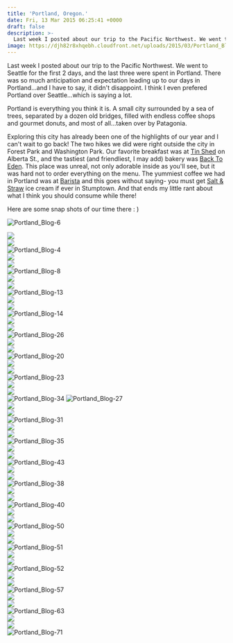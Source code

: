 ```yaml
---
title: 'Portland, Oregon.'
date: Fri, 13 Mar 2015 06:25:41 +0000
draft: false
description: >-
  Last week I posted about our trip to the Pacific Northwest. We went to Seattle for the first 2 days, and the last three were spent in Portland.
image: https://djh82r8xhqebh.cloudfront.net/uploads/2015/03/Portland_Blog-61.jpg
---
```


Last week I posted about our trip to the Pacific Northwest. We went to Seattle for the first 2 days, and the last three were spent in Portland. There was so much anticipation and expectation leading up to our days in Portland...and I have to say, it didn't disappoint. I think I even prefered Portland over Seattle...which is saying a lot.

Portland is everything you think it is. A small city surrounded by a sea of trees, separated by a dozen old bridges, filled with endless coffee shops and gourmet donuts, and most of all...taken over by Patagonia.

Exploring this city has already been one of the highlights of our year and I can't wait to go back! The two hikes we did were right outside the city in Forest Park and Washington Park. Our favorite breakfast was at [Tin Shed](http://tinshedgardencafe.com/) on Alberta St., and the tastiest (and friendliest, I may add) bakery was [Back To Eden](http://www.backtoedenbakery.com/). This place was unreal, not only adorable inside as you'll see, but it was hard not to order everything on the menu. The yummiest coffee we had in Portland was at [Barista](http://baristapdx.com/) and this goes without saying- you must get [Salt & Straw](http://saltandstraw.com/) ice cream if ever in Stumptown. And that ends my little rant about what I think you should consume while there!

Here are some snap shots of our time there : )

![Portland_Blog-6](https://djh82r8xhqebh.cloudfront.net/uploads/2015/03/Portland_Blog-6.jpg) <div class="flex-ns mhn2-ns mb3"> <div class="ph2-ns w-50-ns">![](https://djh82r8xhqebh.cloudfront.net/uploads/2015/03/Portland_Blog-5.jpg)</div> <div class="ph2-ns w-50-ns">![](https://djh82r8xhqebh.cloudfront.net/uploads/2015/03/Portland_Blog-10.jpg)</div> </div> ![Portland_Blog-4](https://djh82r8xhqebh.cloudfront.net/uploads/2015/03/Portland_Blog-4.jpg) <div class="flex-ns mhn2-ns mb3"> <div class="ph2-ns w-50-ns">![](https://djh82r8xhqebh.cloudfront.net/uploads/2015/03/Portland_Blog-21.jpg)</div> <div class="ph2-ns w-50-ns">![](https://djh82r8xhqebh.cloudfront.net/uploads/2015/03/Portland_Blog-12.jpg)</div> </div> ![Portland_Blog-8](https://djh82r8xhqebh.cloudfront.net/uploads/2015/03/Portland_Blog-8.jpg) <div class="flex-ns mhn2-ns mb3"> <div class="ph2-ns w-50-ns">![](https://djh82r8xhqebh.cloudfront.net/uploads/2015/03/Portland_Blog-3.jpg)</div> <div class="ph2-ns w-50-ns">![](https://djh82r8xhqebh.cloudfront.net/uploads/2015/03/Portland_Blog-1.jpg)</div> </div> ![Portland_Blog-13](https://djh82r8xhqebh.cloudfront.net/uploads/2015/03/Portland_Blog-13.jpg) <div class="flex-ns mhn2-ns mb3"> <div class="ph2-ns w-50-ns">![](https://djh82r8xhqebh.cloudfront.net/uploads/2015/03/Portland_Blog-25.jpg)</div> <div class="ph2-ns w-50-ns">![](https://djh82r8xhqebh.cloudfront.net/uploads/2015/03/Portland_Blog-15.jpg)</div> </div> ![Portland_Blog-14](https://djh82r8xhqebh.cloudfront.net/uploads/2015/03/Portland_Blog-14.jpg) <div class="flex-ns mhn2-ns mb3"> <div class="ph2-ns w-50-ns">![](https://djh82r8xhqebh.cloudfront.net/uploads/2015/03/Portland_Blog-19.jpg)</div> <div class="ph2-ns w-50-ns">![](https://djh82r8xhqebh.cloudfront.net/uploads/2015/03/Portland_Blog-11.jpg)</div> </div> ![Portland_Blog-26](https://djh82r8xhqebh.cloudfront.net/uploads/2015/03/Portland_Blog-26.jpg) <div class="flex-ns mhn2-ns mb3"> <div class="ph2-ns w-50-ns">![](https://djh82r8xhqebh.cloudfront.net/uploads/2015/03/Portland_Blog-24.jpg)</div> <div class="ph2-ns w-50-ns">![](https://djh82r8xhqebh.cloudfront.net/uploads/2015/03/Portland_Blog-16.jpg)</div> </div> ![Portland_Blog-20](https://djh82r8xhqebh.cloudfront.net/uploads/2015/03/Portland_Blog-20.jpg) <div class="flex-ns mhn2-ns mb3"> <div class="ph2-ns w-50-ns">![](https://djh82r8xhqebh.cloudfront.net/uploads/2015/03/Portland_Blog-65.jpg)</div> <div class="ph2-ns w-50-ns">![](https://djh82r8xhqebh.cloudfront.net/uploads/2015/03/Portland_Blog-17.jpg)</div> </div> ![Portland_Blog-23](https://djh82r8xhqebh.cloudfront.net/uploads/2015/03/Portland_Blog-23.jpg) <div class="flex-ns mhn2-ns mb3"> <div class="ph2-ns w-50-ns">![](https://djh82r8xhqebh.cloudfront.net/uploads/2015/03/Portland_Blog-18.jpg)</div> <div class="ph2-ns w-50-ns">![](https://djh82r8xhqebh.cloudfront.net/uploads/2015/03/Portland_Blog-22.jpg)</div> </div> ![Portland_Blog-34](https://djh82r8xhqebh.cloudfront.net/uploads/2015/03/Portland_Blog-341.jpg) ![Portland_Blog-27](https://djh82r8xhqebh.cloudfront.net/uploads/2015/03/Portland_Blog-27.jpg) <div class="flex-ns mhn2-ns mb3"> <div class="ph2-ns w-50-ns">![](https://djh82r8xhqebh.cloudfront.net/uploads/2015/03/Portland_Blog-29.jpg)</div> <div class="ph2-ns w-50-ns">![](https://djh82r8xhqebh.cloudfront.net/uploads/2015/03/Portland_Blog-30.jpg)</div> </div> ![Portland_Blog-31](https://djh82r8xhqebh.cloudfront.net/uploads/2015/03/Portland_Blog-31.jpg) <div class="flex-ns mhn2-ns mb3"> <div class="ph2-ns w-50-ns">![](https://djh82r8xhqebh.cloudfront.net/uploads/2015/03/Portland_Blog-33.jpg)</div> <div class="ph2-ns w-50-ns">![](https://djh82r8xhqebh.cloudfront.net/uploads/2015/03/Portland_Blog-45.jpg)</div> </div> ![Portland_Blog-35](https://djh82r8xhqebh.cloudfront.net/uploads/2015/03/Portland_Blog-35.jpg) <div class="flex-ns mhn2-ns mb3"> <div class="ph2-ns w-50-ns">![](https://djh82r8xhqebh.cloudfront.net/uploads/2015/03/Portland_Blog-66.jpg)</div> <div class="ph2-ns w-50-ns">![](https://djh82r8xhqebh.cloudfront.net/uploads/2015/03/Portland_Blog-36.jpg)</div> </div> ![Portland_Blog-43](https://djh82r8xhqebh.cloudfront.net/uploads/2015/03/Portland_Blog-43.jpg) <div class="flex-ns mhn2-ns mb3"> <div class="ph2-ns w-50-ns">![](https://djh82r8xhqebh.cloudfront.net/uploads/2015/03/Portland_Blog-44.jpg)</div> <div class="ph2-ns w-50-ns">![](https://djh82r8xhqebh.cloudfront.net/uploads/2015/03/Portland_Blog-32.jpg)</div> </div> ![Portland_Blog-38](https://djh82r8xhqebh.cloudfront.net/uploads/2015/03/Portland_Blog-38.jpg) <div class="flex-ns mhn2-ns mb3"> <div class="ph2-ns w-50-ns">![](https://djh82r8xhqebh.cloudfront.net/uploads/2015/03/Portland_Blog-42.jpg)</div> <div class="ph2-ns w-50-ns">![](https://djh82r8xhqebh.cloudfront.net/uploads/2015/03/Portland_Blog-48.jpg)</div> </div> ![Portland_Blog-40](https://djh82r8xhqebh.cloudfront.net/uploads/2015/03/Portland_Blog-40.jpg) <div class="flex-ns mhn2-ns mb3"> <div class="ph2-ns w-50-ns">![](https://djh82r8xhqebh.cloudfront.net/uploads/2015/03/Portland_Blog-41.jpg)</div> <div class="ph2-ns w-50-ns">![](https://djh82r8xhqebh.cloudfront.net/uploads/2015/03/Portland_Blog-46.jpg)</div> </div> ![Portland_Blog-50](https://djh82r8xhqebh.cloudfront.net/uploads/2015/03/Portland_Blog-50.jpg) <div class="flex-ns mhn2-ns mb3"> <div class="ph2-ns w-50-ns">![](https://djh82r8xhqebh.cloudfront.net/uploads/2015/03/Portland_Blog-47.jpg)</div> <div class="ph2-ns w-50-ns">![](https://djh82r8xhqebh.cloudfront.net/uploads/2015/03/Portland_Blog-49.jpg)</div> </div> ![Portland_Blog-51](https://djh82r8xhqebh.cloudfront.net/uploads/2015/03/Portland_Blog-51.jpg) <div class="flex-ns mhn2-ns mb3"> <div class="ph2-ns w-50-ns">![](https://djh82r8xhqebh.cloudfront.net/uploads/2015/03/Portland_Blog-67.jpg)</div> <div class="ph2-ns w-50-ns">![](https://djh82r8xhqebh.cloudfront.net/uploads/2015/03/Portland_Blog-601.jpg)</div> </div> ![Portland_Blog-52](https://djh82r8xhqebh.cloudfront.net/uploads/2015/03/Portland_Blog-52.jpg) <div class="flex-ns mhn2-ns mb3"> <div class="ph2-ns w-50-ns">![](https://djh82r8xhqebh.cloudfront.net/uploads/2015/03/Portland_Blog-62.jpg)</div> <div class="ph2-ns w-50-ns">![](https://djh82r8xhqebh.cloudfront.net/uploads/2015/03/Portland_Blog-70.jpg)</div> </div> ![Portland_Blog-57](https://djh82r8xhqebh.cloudfront.net/uploads/2015/03/Portland_Blog-57.jpg) <div class="flex-ns mhn2-ns mb3"> <div class="ph2-ns w-50-ns">![](https://djh82r8xhqebh.cloudfront.net/uploads/2015/03/Portland_Blog-54.jpg)</div> <div class="ph2-ns w-50-ns">![](https://djh82r8xhqebh.cloudfront.net/uploads/2015/03/Portland_Blog-61.jpg)</div> </div> ![Portland_Blog-63](https://djh82r8xhqebh.cloudfront.net/uploads/2015/03/Portland_Blog-63.jpg) <div class="flex-ns mhn2-ns mb3"> <div class="ph2-ns w-50-ns">![](https://djh82r8xhqebh.cloudfront.net/uploads/2015/03/Portland_Blog-69.jpg)</div> <div class="ph2-ns w-50-ns">![](https://djh82r8xhqebh.cloudfront.net/uploads/2015/03/Portland_Blog-59.jpg)</div> </div> ![Portland_Blog-71](https://djh82r8xhqebh.cloudfront.net/uploads/2015/03/Portland_Blog-71.jpg)